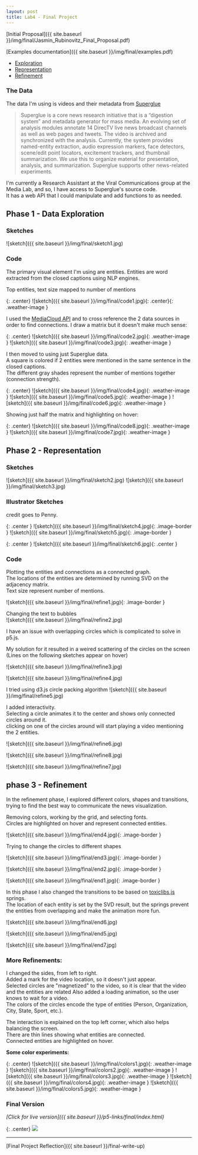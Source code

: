 ```yaml
---
layout: post
title: Lab4 - Final Project
---
```


[Initial Proposal]({{ site.baseurl }}/img/final/Jasmin_Rubinovitz_Final_Proposal.pdf)

[Examples documentation]({{ site.baseurl }}/img/final/examples.pdf)

 - [Exploration](#exploration)
 - [Representation](#representation)
 - [Refinement](#refinement)

### The Data
The data I'm using is videos and their metadata from [Superglue](http://www.pubpub.org/pub/super-glue)

>Superglue is a core news research initiative that is a “digestion system” and metadata generator for mass media. An evolving set of analysis modules annotate 14 DirecTV live news broadcast channels as well as web pages and tweets. The video is archived and synchronized with the analysis. Currently, the system provides named-entity extraction, audio expression markers, face detectors, scene/edit point locators, excitement trackers, and thumbnail summarization. We use this to organize material for presentation, analysis, and summarization. Superglue supports other news-related experiments.


I'm currently a Research Assistant at the Viral Communications group at the Media Lab, and so, I have access to Superglue's source code.  
It has a web API that I could manipulate and add functions to as needed.

<a name="exploration"></a>

## Phase 1 - Data Exploration

### Sketches
![sketch]({{ site.baseurl }}/img/final/sketch1.jpg)

### Code

The primary visual element I'm using are entities. Entities are word extracted from the closed captions using NLP engines.

Top entities, text size mapped to number of mentions

{: .center}
![sketch]({{ site.baseurl }}/img/final/code1.jpg){: .center}{: .weather-image }

I used the [MediaCloud API](http://mediacloud.org/api/) and to cross reference the 2 data sources in order to find connections.
I draw a matrix but it doesn't make much sense:

{: .center}
![sketch]({{ site.baseurl }}/img/final/code2.jpg){: .weather-image }
![sketch]({{ site.baseurl }}/img/final/code3.jpg){: .weather-image }

I then moved to using just Superglue data.   
A square is colored if 2 entities were mentioned in the same sentence in the closed captions.  
The different gray shades represent the number of mentions together (connection strength).

{: .center}
![sketch]({{ site.baseurl }}/img/final/code4.jpg){: .weather-image }
![sketch]({{ site.baseurl }}/img/final/code5.jpg){: .weather-image }
![sketch]({{ site.baseurl }}/img/final/code6.jpg){: .weather-image }

Showing just half the matrix and highlighting on hover:

{: .center}
![sketch]({{ site.baseurl }}/img/final/code8.jpg){: .weather-image }
![sketch]({{ site.baseurl }}/img/final/code7.jpg){: .weather-image }


<a name="representation"></a>

## Phase 2 -  Representation 

### Sketches

![sketch]({{ site.baseurl }}/img/final/sketch2.jpg)
![sketch]({{ site.baseurl }}/img/final/sketch3.jpg)

### Illustrator Sketches 

credit goes to Penny.

{: .center }
![sketch]({{ site.baseurl }}/img/final/sketch4.jpg){: .image-border }
![sketch]({{ site.baseurl }}/img/final/sketch5.jpg){: .image-border }


{: .center }
![sketch]({{ site.baseurl }}/img/final/sketch6.jpg){: .center }

### Code

Plotting the entities and connections as a connected graph.  
The locations of the entities are determined by running SVD on the adjacency matrix.    
Text size represent number of mentions.  

![sketch]({{ site.baseurl }}/img/final/refine1.jpg){: .image-border }

Changing the text to bubbles  
![sketch]({{ site.baseurl }}/img/final/refine2.jpg)


I have an issue with overlapping circles which is complicated to solve in p5.js.

My solution for it resulted in a weired scattering of the circles on the screen
(Lines on the following sketches appear on hover)

![sketch]({{ site.baseurl }}/img/final/refine3.jpg)

![sketch]({{ site.baseurl }}/img/final/refine4.jpg)

I tried using d3.js circle packing algorithm
![sketch]({{ site.baseurl }}/img/final/refine5.jpg)

  

I added interactivity.  
Selecting a circle animates it to the center and shows only connected circles around it.  
clicking on one of the circles around will start playing a video mentioning the 2 entities.  

![sketch]({{ site.baseurl }}/img/final/refine6.jpg)

![sketch]({{ site.baseurl }}/img/final/refine8.jpg)

![sketch]({{ site.baseurl }}/img/final/refine7.jpg)


<a name="refinement"></a>

## phase 3 - Refinement

In the refinement phase, I explored different colors, shapes and transitions, trying to find the best way to communicate the news visualization.

Removing colors, working by the grid, and selecting fonts.  
Circles are highlighted on hover and represent connected entities.

![sketch]({{ site.baseurl }}/img/final/end4.jpg){: .image-border }

Trying to change the circles to different shapes

![sketch]({{ site.baseurl }}/img/final/end3.jpg){: .image-border }

![sketch]({{ site.baseurl }}/img/final/end2.jpg){: .image-border }

![sketch]({{ site.baseurl }}/img/final/end1.jpg){: .image-border }

In this phase I also changed the transitions to be based on [toxiclibs.js](http://haptic-data.com/toxiclibsjs) springs.  
The location of each entity is set by the SVD result, but the springs prevent the entities from overlapping and make the animation more fun.


![sketch]({{ site.baseurl }}/img/final/end6.jpg)

![sketch]({{ site.baseurl }}/img/final/end5.jpg)

![sketch]({{ site.baseurl }}/img/final/end7.jpg)



### More Refinements:
I changed the sides, from left to right.  
Added a mark for the video location, so it doesn't just appear.  
Selected circles are "magnetized" to the video, so it is clear that the video and the entities are related
Also added a loading animation, so the user knows to wait for a video.   
The colors of the circles encode the type of entities (Person, Organization, City, State, Sport, etc.).  



The interaction is explained on the top left corner, which also helps balancing the screen.  
There are thin lines showing what entities are connected.  
Connected entities are highlighted on hover.  

<strong> Some color experiments: </strong>

{: .center}
![sketch]({{ site.baseurl }}/img/final/colors1.jpg){: .weather-image }
![sketch]({{ site.baseurl }}/img/final/colors2.jpg){: .weather-image }
![sketch]({{ site.baseurl }}/img/final/colors3.jpg){: .weather-image }
![sketch]({{ site.baseurl }}/img/final/colors4.jpg){: .weather-image }
![sketch]({{ site.baseurl }}/img/final/colors5.jpg){: .weather-image }


### Final Version
*[Click for live version]({{ site.baseurl }}/p5-links/final/index.html)*

{: .center}
<a target="_blank" href="{{ site.baseurl }}/p5-links/final/index.html">
  <img src="{{ site.baseurl }}/img/final/final.jpg">
</a>

<hr />

[Final Project Reflection]({{ site.baseurl }}/final-write-up)